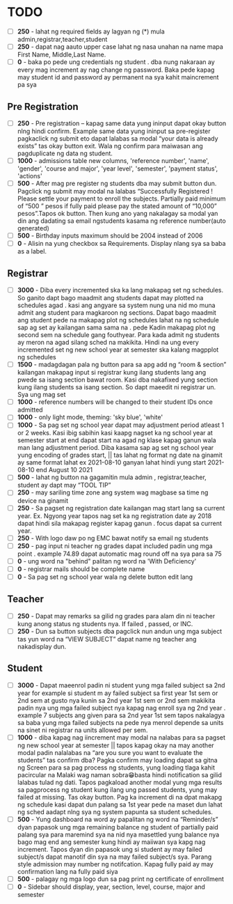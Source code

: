 # TODO

- [ ] __250__ - lahat ng required fields ay lagyan ng (*) mula admin,registrar,teacher,student
- [ ] __250__ - dapat nag aauto upper case lahat ng nasa unahan na name mapa First Name, Middle,Last Name.
- [ ] __0__ - baka po pede ung credentials ng student . dba nung nakaraan ay every mag increment ay nag change ng password. Baka pede kapag may student id and password ay permanent na sya kahit maincrement pa sya

## Pre Registration

- [ ] __250__ - Pre registration – kapag same data yung ininput dapat okay button nlng hindi confirm. Example same data yung ininput sa pre-register pagkaclick ng submit eto dapat lalabas sa modal “your data is already exists” tas okay button exit. Wala ng confirm para maiwasan ang pagduplicate ng data ng student.
- [ ] __1000__ - admissions table new columns, 'reference number', 'name', 'gender', 'course and major', 'year level', 'semester', 'payment status', 'actions'
- [ ] __500__ - After mag pre register ng students dba may submit button dun. Pagclick ng submit may modal na lalabas “Successfully Registered ! Please settle your payment to enroll the subjects. Partially paid minimum of “500 ” pesos if fully paid please pay the stated amount of “10,000” pesos”.Tapos ok button. Then kung ano yang nakalagay sa modal yan din ang dadating sa email ngstudents kasama ng reference number(auto generated)
- [ ] __500__ - Birthday inputs maximum should be 2004 instead of 2006
- [ ] __0__ - Alisin na yung checkbox sa Requirements. Display nlang sya sa baba as a label.

## Registrar

- [ ] __3000__ - Diba every incremented ska ka lang makapag set ng schedules. So ganito dapt bago maadmit ang students dapat may plotted na schedules agad . kasi ang angyare sa system nung una nid mo muna admit ang student para magkaroon ng sections. Dapat bago maadmit ang student pede na makapag plot ng schedules lahat na ng schedule sap ag set ay kailangan sama sama na . pede Kadin makapag plot ng second sem na schedule gang fouthyear. Para kada admit ng students ay meron na agad silang sched na makikita. Hindi na ung every incremented set ng new school year at semester ska kalang magpplot ng schedules
- [ ] __1500__ - madagdagan pala ng button para sa apg add ng “room & section” kailangan makapag input si registrar kung ilang students lang ang pwede sa isang section bawat room. Kasi dba nakafixed yung section kung ilang students sa isang section. So dapt maeedit ni registrar un. Sya ung mag set
- [ ] __1000__ - reference numbers will be changed to their student IDs once admitted
- [ ] __1000__ - only light mode, theming: 'sky blue', 'white'
- [ ] __1000__ - Sa pag set ng school year dapat may adjustment period atleast 1 or 2 weeks.  Kasi ibig sabihin kasi kaapg nagset ka ng school year at semester start at end dapat start na agad ng klase kapag ganun wala man lang adjustment period. Diba kasama sap ag set ng school year yung encoding of grades start, || tas lahat ng format ng date na ginamit ay same format lahat ex 2021-08-10 ganyan lahat hindi yung start 2021-08-10   end August 10 2021
- [ ] __500__ - lahat ng button na gagamitin mula admin , registrar,teacher, student ay dapt may “TOOL TIP”
- [ ] __250__ - may sariling time zone ang system wag magbase sa time ng device na ginamit
- [ ] __250__ - Sa pagset ng registration date kailangan mag start lang sa current year. Ex. Ngyong year tapos nag set ka ng registration date ay 2018 dapat hindi sila makapag register kapag ganun . focus dapat sa current year.
- [ ] __250__ - With logo daw po ng EMC bawat notify sa email ng students
- [ ] __250__ - pag input ni teacher ng grades dapat included padin ung mga point . example 74.89 dapat automatic mag round off na sya para sa 75
- [ ] __0__ - ung word na "behind" palitan ng word na 'With Deficiency'
- [ ] __0__ - registrar mails should be complete name
- [ ] __0__ - Sa pag set ng school year wala ng delete button edit lang

## Teacher

- [ ] __250__ - Dapat may remarks sa gilid ng grades para alam din ni teacher kung anong status ng students nya. If failed , passed, or INC.
- [ ] __250__ - Dun sa button subjects dba pagclick nun andun ung mga subject tas yun word na “VIEW SUBJECT” dapat name ng teacher ang nakadisplay dun.

## Student

- [ ] __3000__ - Dapat maeenrol padin ni student yung mga failed subject sa 2nd year for example si student m ay failed subject sa first year 1st sem or 2nd sem at gusto nya kunin sa 2nd year 1st sem or 2nd sem makikita padin nya ung mga failed subject nya kapag nag enroll sya ng 2nd year . example 7 subjects ang given para sa 2nd year 1st sem tapos nakalagya sa baba yung mga failed subjects na pede nya menrol depende sa units na sinet ni registrar na units allowed per sem.
- [ ] __1000__ - diba kapag nag iincrement may modal na nalabas para sa pagset ng new school year at semester || tapos kapag okay na may another modal padin nalalabas na “are you sure you want to evaluate the students” tas confirm dba? Pagka confirm may loading dapat sa gitna ng Screen para sa pag process ng students, yung loading tlaga kahit pacircular na Malaki wag naman sobra😁basta hindi notification sa gilid lalabas tulad ng dati. Tapos pagkaload another modal yung mga results sa pagprocess ng student kung ilang ung passed students, yung may failed at missing. Tas okay button. Pag ka increment di na dpat makapg ng schedule kasi dapat dun palang sa 1st year pede na maset dun lahat ng sched aadapt nlng sya ng system papunta sa student schedules.
- [ ] __500__ - Yung dashboard na word ay papalitan ng word na “Reminder/s” dyan papasok ung mga remaining balance ng student of partially paid palang sya para maremind sya na nid nya masettled yung balance nya bago mag end ang semester kung hindi ay maiiwan sya kapg nag increment. Tapos dyan din papasok ung si student ay may failed subject/s dapat manotif din sya na may failed subject/s sya. Parang style admission may number ng notifcation. Kapag fully paid ay may confirmation lang na fully paid siya
- [ ] __500__ - palagay ng mga logo dun sa pag print ng certificate of enrollment
- [ ] __0__ - Sidebar should display, year, section, level, course, major and semester
